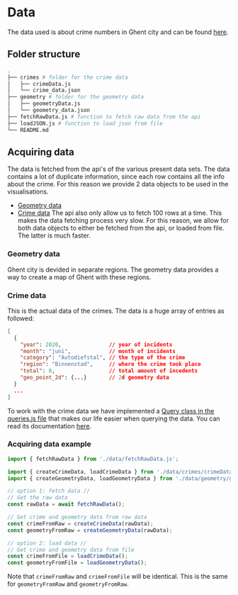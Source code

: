 # Data
The data used is about crime numbers in Ghent city and can be found [here](https://data.stad.gent/explore/?disjunctive.keyword&disjunctive.theme&sort=explore.popularity_score&refine.keyword=Criminaliteitscijfers).
## Folder structure

```bash
.
├── crimes # folder for the crime data
│   ├── crimeData.js
│   └── crime_data.json
├── geometry # folder for the geometry data
│   ├── geometryData.js
│   └── geometry_data.json
├── fetchRawData.js # function to fetch raw data from the api
├── loadJSON.js # function to load json from file
└── README.md
```

## Acquiring data
The data is fetched from the api's of the various present data sets. The data contains a lot of duplicate information, since each row contains all the info about the crime.
For this reason we provide 2 data objects to be used in the visualisations.
- [Geometry data](#geometry-data)
- [Crime data](#crime-data)
The api also only allow us to fetch 100 rows at a time. This makes the data fetching process very slow. For this reason, we allow for both data objects to
either be fetched from the api, or loaded from file. The latter is much faster.

### Geometry data
Ghent city is devided in separate regions. The geometry data provides a way to create a map of Ghent with these regions.

### Crime data
This is the actual data of the crimes. The data is a huge array of entries as followed:
```json
[
  {
    "year": 2020,               // year of incidents 
    "month": "juni",            // month of incidents
    "category": "Autodiefstal", // the type of the crime
    "region": "Binnenstad",     // where the crime took place
    "total": 8,                 // total amount of incedents
    "geo_point_2d": {...}       // 2d geometry data
  }
  ...
]
```
To work with the crime data we have implemented a [Query class in the queries.js file](../components/queries.js) that makes our life easier when querying the data.
You can read its documentation [here](../components/README.md).


### Acquiring data example
```js
import { fetchRawData } from './data/fetchRawData.js';

import { createCrimeData, loadCrimeData } from './data/crimes/crimeData.js';
import { createGeometryData, loadGeometryData } from './data/geometry/geometryData.js';

// option 1: fetch data //
// Get the raw data
const rawData = await fetchRawData();

// Get crime and geometry data from raw data
const crimeFromRaw = createCrimeData(rawData);
const geometryFromRaw = createGeometryData(rawData);

// option 2: load data //
// Get crime and geometry data from file
const crimeFromFile = loadCrimeData();
const geometryFromFile = loadGeometryData();
```
Note that `crimeFromRaw` and `crimeFromFile` will be identical. This is the same for `geometryFromRaw` and `geometryFromRaw`.
